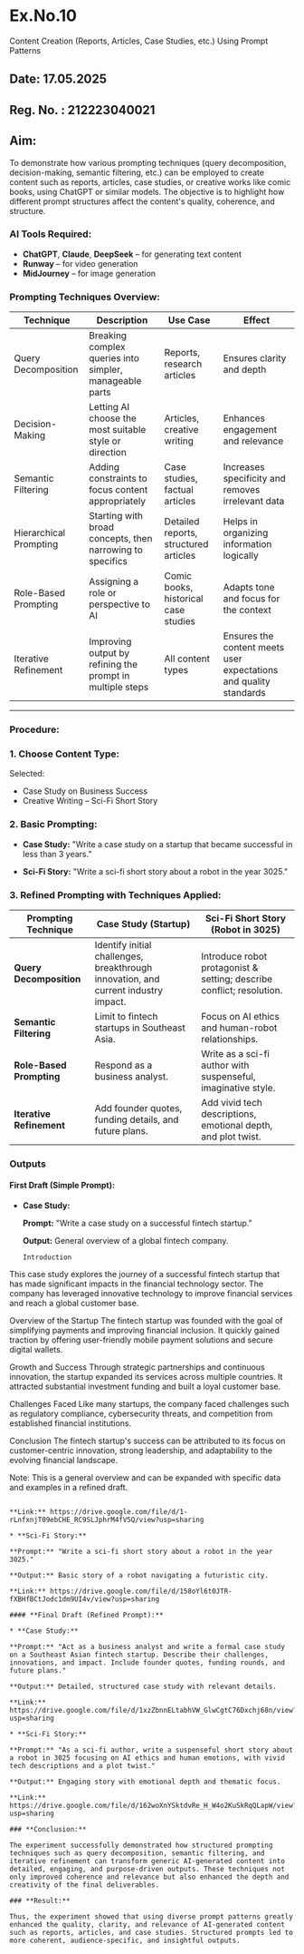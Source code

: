 # Ex.No.10
Content Creation (Reports, Articles, Case Studies, etc.) Using Prompt Patterns

## Date: 17.05.2025
## Reg. No. : 212223040021
## Aim:
To demonstrate how various prompting techniques (query decomposition, decision-making, semantic filtering, etc.) can be employed to create content such as reports, articles, case studies, or creative works like comic books, using ChatGPT or similar models. The objective is to highlight how different prompt structures affect the content's quality, coherence, and structure.

### **AI Tools Required:**

* **ChatGPT**, **Claude**, **DeepSeek** – for generating text content
* **Runway** – for video generation
* **MidJourney** – for image generation

### **Prompting Techniques Overview:**

| **Technique**          | **Description**                                           | **Use Case**                          | **Effect**                                                        |
| ---------------------- | --------------------------------------------------------- | ------------------------------------- | ----------------------------------------------------------------- |
| Query Decomposition    | Breaking complex queries into simpler, manageable parts   | Reports, research articles            | Ensures clarity and depth                                         |
| Decision-Making        | Letting AI choose the most suitable style or direction    | Articles, creative writing            | Enhances engagement and relevance                                 |
| Semantic Filtering     | Adding constraints to focus content appropriately         | Case studies, factual articles        | Increases specificity and removes irrelevant data                 |
| Hierarchical Prompting | Starting with broad concepts, then narrowing to specifics | Detailed reports, structured articles | Helps in organizing information logically                         |
| Role-Based Prompting   | Assigning a role or perspective to AI                     | Comic books, historical case studies  | Adapts tone and focus for the context                             |
| Iterative Refinement   | Improving output by refining the prompt in multiple steps | All content types                     | Ensures the content meets user expectations and quality standards |

---
### **Procedure:**

### 1. **Choose Content Type:**
   Selected:
   * Case Study on Business Success
   * Creative Writing – Sci-Fi Short Story

### 2. **Basic Prompting:**

* **Case Study:**
  "Write a case study on a startup that became successful in less than 3 years."

* **Sci-Fi Story:**
  "Write a sci-fi short story about a robot in the year 3025."

### 3. **Refined Prompting with Techniques Applied:**

| Prompting Technique      | Case Study (Startup)                                                               | Sci-Fi Short Story (Robot in 3025)                                    |
| ------------------------ | ---------------------------------------------------------------------------------- | --------------------------------------------------------------------- |
| **Query Decomposition**  | Identify initial challenges, breakthrough innovation, and current industry impact. | Introduce robot protagonist & setting; describe conflict; resolution. |
| **Semantic Filtering**   | Limit to fintech startups in Southeast Asia.                                       | Focus on AI ethics and human-robot relationships.                     |
| **Role-Based Prompting** | Respond as a business analyst.                                                     | Write as a sci-fi author with suspenseful, imaginative style.         |
| **Iterative Refinement** | Add founder quotes, funding details, and future plans.                             | Add vivid tech descriptions, emotional depth, and plot twist.         |


### **Outputs**

#### **First Draft (Simple Prompt):**

* **Case Study:**
  
  **Prompt:** "Write a case study on a successful fintech startup."
  
  **Output:** General overview of a global fintech company.
  ```
  Introduction
This case study explores the journey of a successful fintech startup that has made significant
impacts in the financial technology sector. The company has leveraged innovative technology to
improve financial services and reach a global customer base.

Overview of the Startup
The fintech startup was founded with the goal of simplifying payments and improving financial
inclusion. It quickly gained traction by offering user-friendly mobile payment solutions and secure
digital wallets.

Growth and Success
Through strategic partnerships and continuous innovation, the startup expanded its services across
multiple countries. It attracted substantial investment funding and built a loyal customer base.

Challenges Faced
Like many startups, the company faced challenges such as regulatory compliance, cybersecurity
threats, and competition from established financial institutions.

Conclusion
The fintech startup's success can be attributed to its focus on customer-centric innovation, strong
leadership, and adaptability to the evolving financial landscape.

Note: This is a general overview and can be expanded with specific data and examples in a refined
draft.
  ```
  
  **Link:** https://drive.google.com/file/d/1-rLnfxnjT09ebCHE_RC9SLJphrM4fV5Q/view?usp=sharing

* **Sci-Fi Story:**
  
  **Prompt:** "Write a sci-fi short story about a robot in the year 3025."
  
  **Output:** Basic story of a robot navigating a futuristic city.
  
  **Link:** https://drive.google.com/file/d/158oYl6t0JTR-fXBHfBCtJodc1dm9UI4v/view?usp=sharing

#### **Final Draft (Refined Prompt):**

* **Case Study:**
  
  **Prompt:** "Act as a business analyst and write a formal case study on a Southeast Asian fintech startup. Describe their challenges, innovations, and impact. Include founder quotes, funding rounds, and future plans."
  
  **Output:** Detailed, structured case study with relevant details.
  
  **Link:** https://drive.google.com/file/d/1xzZbnnELtabhVW_GlwCgtC76Dxchj68n/view?usp=sharing

* **Sci-Fi Story:**
  
  **Prompt:** "As a sci-fi author, write a suspenseful short story about a robot in 3025 focusing on AI ethics and human emotions, with vivid tech descriptions and a plot twist."
  
  **Output:** Engaging story with emotional depth and thematic focus.
  
  **Link:** https://drive.google.com/file/d/162woXnYSktdvRe_H_W4o2KuSkRqQLapW/view?usp=sharing

### **Conclusion:**

The experiment successfully demonstrated how structured prompting techniques such as query decomposition, semantic filtering, and iterative refinement can transform generic AI-generated content into detailed, engaging, and purpose-driven outputs. These techniques not only improved coherence and relevance but also enhanced the depth and creativity of the final deliverables.

### **Result:**

Thus, the experiment showed that using diverse prompt patterns greatly enhanced the quality, clarity, and relevance of AI-generated content such as reports, articles, and case studies. Structured prompts led to more coherent, audience-specific, and insightful outputs.



